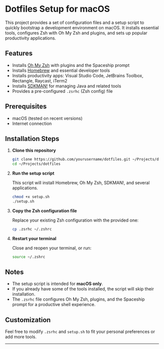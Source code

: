 # Dotfiles Setup for macOS

This project provides a set of configuration files and a setup script to quickly bootstrap a development environment on macOS. It installs essential tools, configures Zsh with Oh My Zsh and plugins, and sets up popular productivity applications.

## Features

- Installs [Oh My Zsh](https://ohmyz.sh/) with plugins and the Spaceship prompt
- Installs [Homebrew](https://brew.sh/) and essential developer tools
- Installs productivity apps: Visual Studio Code, JetBrains Toolbox, Rectangle, Raycast, iTerm2
- Installs [SDKMAN!](https://sdkman.io/) for managing Java and related tools
- Provides a pre-configured `.zsrhc` (Zsh config) file

## Prerequisites

- macOS (tested on recent versions)
- Internet connection

## Installation Steps

1. **Clone this repository**

   ```sh
   git clone https://github.com/yourusername/dotfiles.git ~/Projects/dotfiles
   cd ~/Projects/dotfiles
   ```

2. **Run the setup script**

   This script will install Homebrew, Oh My Zsh, SDKMAN!, and several applications.

   ```sh
   chmod +x setup.sh
   ./setup.sh
   ```

3. **Copy the Zsh configuration file**

   Replace your existing Zsh configuration with the provided one:

   ```sh
   cp .zsrhc ~/.zshrc
   ```

4. **Restart your terminal**

   Close and reopen your terminal, or run:

   ```sh
   source ~/.zshrc
   ```

## Notes

- The setup script is intended for **macOS only**.
- If you already have some of the tools installed, the script will skip their installation.
- The `.zsrhc` file configures Oh My Zsh, plugins, and the Spaceship prompt for a productive shell experience.

## Customization

Feel free to modify `.zsrhc` and `setup.sh` to fit your personal preferences or add more tools.

---